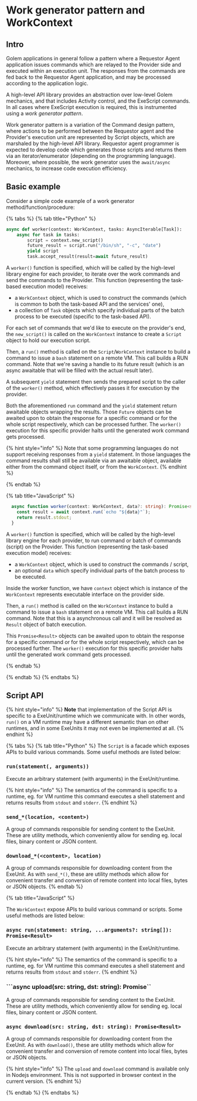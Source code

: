 # Work generator pattern and WorkContext

## Intro

Golem applications in general follow a pattern where a Requestor Agent application issues commands which are relayed to the Provider side and executed within an execution unit. The responses from the commands are fed back to the Requestor Agent application, and may be processed according to the application logic.

A high-level API library provides an abstraction over low-level Golem mechanics, and that includes Activity control, and the ExeScript commands. In all cases where ExeScript execution is required, this is instrumented using a _work generator pattern_.

Work generator pattern is a variation of the Command design pattern, where actions to be performed between the Requestor agent and the Provider's execution unit are represented by Script objects, which are marshaled by the high-level API library. Requestor agent programmer is expected to develop code which generates those scripts and returns them via an iterator/enumerator \(depending on the programming language\). Moreover, where possible, the work generator uses the `await/async` mechanics, to increase code execution efficiency.

## Basic example

Consider a simple code example of a work generator method/function/procedure:

{% tabs %}
{% tab title="Python" %}
```python
async def worker(context: WorkContext, tasks: AsyncIterable[Task]):
    async for task in tasks:
        script = context.new_script()
        future_result = script.run("/bin/sh", "-c", "date")
        yield script
        task.accept_result(result=await future_result)
```

A `worker()` function is specified, which will be called by the high-level library engine for each provider, to iterate over the work commands and send the commands to the Provider. This function \(representing the task-based execution model\) receives:

* a `WorkContext` object, which is used to construct the commands \(which is common to both the task-based API and the services' one\),
* a collection of `Task` objects which specify individual parts of the batch process to be executed \(specific to the task-based API\).

For each set of commands that we'd like to execute on the provider's end, the `new_script()` is called on the `WorkContext` instance to create a `Script` object to hold our execution script.

Then, a `run()` method is called on the `Script`/`WorkContext` instance to build a command to issue a `bash` statement on a remote VM. This call builds a RUN command. Note that we're saving a handle to its future result \(which is an async awaitable that will be filled with the actual result later\).

A subsequent `yield` statement then sends the prepared script to the caller of the `worker()` method, which effectively passes it for execution by the provider.

Both the aforementioned `run` command and the `yield` statement return awaitable objects wrapping the results. Those `Future` objects can be awaited upon to obtain the response for a specific command or for the whole script respectively, which can be processed further. The `worker()` execution for this specific provider halts until the generated work command gets processed.

{% hint style="info" %}
Note that some programming languages do not support receiving responses from a `yield` statement. In those languages the command results shall still be available via an awaitable object, available either from the command object itself, or from the `WorkContext`.
{% endhint %}

{% endtab %}

{% tab title="JavaScript" %}
```typescript
  async function worker(context: WorkContext, data?: string): Promise<string> {
    const result = await context.run(`echo "${data}"`);
    return result.stdout;
  }
```

A `worker()` function is specified, which will be called by the high-level library engine for each provider, to run command or batch of commands (script) on the Provider. This function \(representing the task-based execution model\) receives:

* a `WorkContext` object, which is used to construct the commands / script,
* an optional `data` which specify individual parts of the batch process to be executed.

Inside the worker function, we have `context` object which is instance of the `WorkContext` represents executable interface on the provider side.

Then, a `run()` method is called on the `WorkContext` instance to build a command to issue a `bash` statement on a remote VM. This call builds a RUN command. Note that this is a asynchronous call and it will be resolved as `Result` object of batch execution.

This `Promise<Result>` objects can be awaited upon to obtain the response for a specific command or for the whole script respectively, which can be processed further. The `worker()` execution for this specific provider halts until the generated work command gets processed.

{% endtab %}

{% endtab %}
{% endtabs %}

## Script API

{% hint style="info" %}
**Note** that implementation of the Script API is specific to a ExeUnit/runtime which we communicate with. In other words, `run()` on a VM runtime may have a different semantic than on other runtimes, and in some ExeUnits it may not even be implemented at all.
{% endhint %}

{% tabs %} {% tab title="Python" %}
The `Script` is a facade which exposes APIs to build various commands. Some useful methods are listed below:

### `run(statement(, arguments))`

Execute an arbitrary statement \(with arguments\) in the ExeUnit/runtime.

{% hint style="info" %}
The semantics of the command is specific to a runtime, eg. for VM runtime this command executes a shell statement and returns results from `stdout` and `stderr`.
{% endhint %}

### `send_*(location, <content>)`

A group of commands responsible for sending content to the ExeUnit. These are utility methods, which conveniently allow for sending eg. local files, binary content or JSON content.

### `download_*(<content>, location)`

A group of commands responsible for downloading content from the ExeUnit. As with `send_*()`, these are utility methods which allow for convenient transfer and conversion of remote content into local files, bytes or JSON objects.
{% endtab %}

{% tab title="JavaScript" %}

The `WorkContext` expose APIs to build various command or scripts. Some useful methods are listed below:

### ```async run(statement: string, ...arguments?: string[]): Promise<Result>```

Execute an arbitrary statement \(with arguments\) in the ExeUnit/runtime.

{% hint style="info" %}
The semantics of the command is specific to a runtime, eg. for VM runtime this command executes a shell statement and returns results from `stdout` and `stderr`.
{% endhint %}

### ```async upload(src: string, dst: string): Promise<Result>``

A group of commands responsible for sending content to the ExeUnit. These are utility methods, which conveniently allow for sending eg. local files, binary content or JSON content. 

### ```async download(src: string, dst: string): Promise<Result>```

A group of commands responsible for downloading content from the ExeUnit. As with `download()`, these are utility methods which allow for convenient transfer and conversion of remote content into local files, bytes or JSON objects.

{% hint style="info" %}
The `upload` and `download` command is available only in Nodejs environment. This is not supported in browser context in the current version.
{% endhint %}

{% endtab %}
{% endtabs %}
